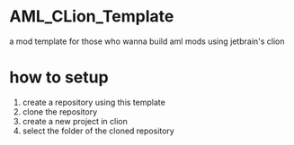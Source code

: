 # AML_CLion_Template
a mod template for those who wanna build aml mods using jetbrain's clion

# how to setup
1. create a repository using this template
2. clone the repository
3. create a new project in clion
4. select the folder of the cloned repository